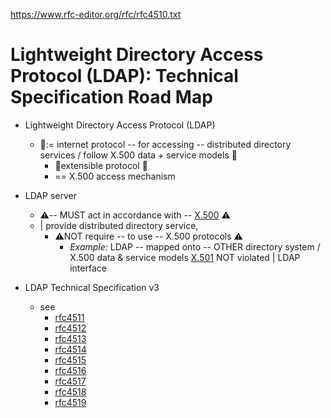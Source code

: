https://www.rfc-editor.org/rfc/rfc4510.txt

# Lightweight Directory Access Protocol (LDAP): Technical Specification Road Map

* Lightweight Directory Access Protocol (LDAP) 
  * 👀:= internet protocol -- for accessing -- distributed directory services / follow X.500 data + service models 👀
    * 👀extensible protocol 👀 
    * == X.500 access mechanism
* LDAP server
  * ⚠️-- MUST act in accordance with -- [X.500](../itu-T/X.500.md) ⚠️
  * | provide distributed directory service, 
    * ⚠️NOT require -- to use -- X.500 protocols ⚠️
      * _Example:_ LDAP -- mapped onto -- OTHER directory system / X.500 data & service models [X.501](../itu-T/X.501.md) NOT violated | LDAP interface

* LDAP Technical Specification v3
  * see
    * [rfc4511](rfc4511.md)
    * [rfc4512](rfc4512.md)
    * [rfc4513](rfc4513.md)
    * [rfc4514](rfc4514.md)
    * [rfc4515](rfc4515.md)
    * [rfc4516](rfc4516.md)
    * [rfc4517](rfc4517.md)
    * [rfc4518](rfc4518.md)
    * [rfc4519](rfc4519.md)
